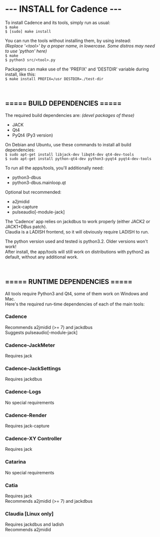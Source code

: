 # ---  INSTALL for Cadence  ---

To install Cadence and its tools, simply run as usual: <br/>
`$ make` <br/>
`$ [sudo] make install`

You can run the tools without installing them, by using instead: <br/>
<i>(Replace '&lt;tool&gt;' by a proper name, in lowercase. Some distros may need to use 'python' here)</i> <br/>
`$ make` <br/>
`$ python3 src/<tool>.py`

Packagers can make use of the 'PREFIX' and 'DESTDIR' variable during install, like this: <br/>
`$ make install PREFIX=/usr DESTDIR=./test-dir`

<br/>

===== BUILD DEPENDENCIES =====
--------------------------------
The required build dependencies are: <i>(devel packages of these)</i>

 - JACK
 - Qt4
 - PyQt4 (Py3 version)

On Debian and Ubuntu, use these commands to install all build dependencies: <br/>
`$ sudo apt-get install libjack-dev libqt4-dev qt4-dev-tools` <br/>
`$ sudo apt-get install python-qt4-dev python3-pyqt4 pyqt4-dev-tools`

To run all the apps/tools, you'll additionally need:

 - python3-dbus
 - python3-dbus.mainloop.qt

Optional but recommended:

 - a2jmidid
 - jack-capture
 - pulseaudio[-module-jack]

The 'Cadence' app relies on jackdbus to work properly (either JACK2 or JACK1+DBus patch). <br/>
Claudia is a LADISH frontend, so it will obviously require LADISH to run.

The python version used and tested is python3.2. Older versions won't work! <br/>
After install, the app/tools will still work on distributions with python2 as default, without any additional work.

<br/>

===== RUNTIME DEPENDENCIES =====
----------------------------------
All tools require Python3 and Qt4, some of them work on Windows and Mac. <br/>
Here's the required run-time dependencies of each of the main tools:

### Cadence
Recommends a2jmidid (>= 7) and jackdbus <br/>
Suggests pulseaudio[-module-jack] <br/>

### Cadence-JackMeter
Requires jack <br/>

### Cadence-JackSettings
Requires jackdbus <br/>

### Cadence-Logs
No special requirements <br/>

### Cadence-Render
Requires jack-capture <br/>

### Cadence-XY Controller
Requires jack <br/>

### Catarina
No special requirements <br/>

### Catia
Requires jack <br/>
Recommends a2jmidid (>= 7) and jackdbus <br/>

### Claudia [Linux only] <br/>
Requires jackdbus and ladish <br/>
Recommends a2jmidid <br/>
